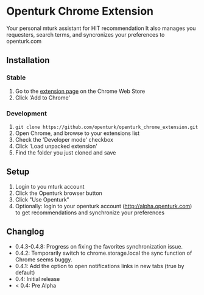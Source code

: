 # Openturk Chrome Extension
Your personal mturk assistant for HIT recommendation
It also manages you requesters, search terms, and syncronizes your preferences to openturk.com

## Installation

### Stable

1. Go to the [extension page](https://chrome.google.com/webstore/detail/openturk/kjcgglnfcafddffbkghnlhongefbcjil/) on the Chrome Web Store
2. Click 'Add to Chrome'

### Development

1. `git clone https://github.com/openturk/openturk_chrome_extension.git`
2. Open Chrome, and browse to your extensions list
3. Check the 'Developer mode' checkbox
4. Click 'Load unpacked extension'
5. Find the folder you just cloned and save

## Setup

1. Login to you mturk account
2. Click the Openturk browser button
3. Click "Use Openturk"
4. Optionally: login to your openturk account (http://alpha.openturk.com) to get recommendations and synchronize your preferences

## Changlog

- 0.4.3-0.4.8: Progress on fixing the favorites synchronization issue.
- 0.4.2: Temporarily switch to chrome.storage.local the sync function of Chrome seems buggy.
- 0.4.1: Add the option to open notifications links in new tabs (true by default)
- 0.4: Initial release
- < 0.4: Pre Alpha 